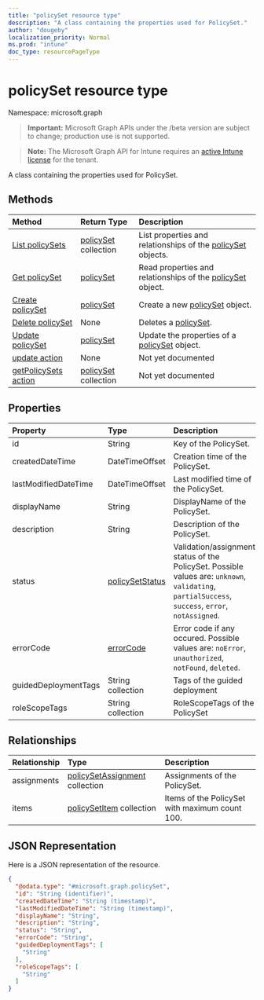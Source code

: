 ```yaml
---
title: "policySet resource type"
description: "A class containing the properties used for PolicySet."
author: "dougeby"
localization_priority: Normal
ms.prod: "intune"
doc_type: resourcePageType
---
```


# policySet resource type

Namespace: microsoft.graph

> **Important:** Microsoft Graph APIs under the /beta version are subject to change; production use is not supported.

> **Note:** The Microsoft Graph API for Intune requires an [active Intune license](https://go.microsoft.com/fwlink/?linkid=839381) for the tenant.

A class containing the properties used for PolicySet.

## Methods
|Method|Return Type|Description|
|:---|:---|:---|
|[List policySets](../api/intune-policyset-policyset-list.md)|[policySet](../resources/intune-policyset-policyset.md) collection|List properties and relationships of the [policySet](../resources/intune-policyset-policyset.md) objects.|
|[Get policySet](../api/intune-policyset-policyset-get.md)|[policySet](../resources/intune-policyset-policyset.md)|Read properties and relationships of the [policySet](../resources/intune-policyset-policyset.md) object.|
|[Create policySet](../api/intune-policyset-policyset-create.md)|[policySet](../resources/intune-policyset-policyset.md)|Create a new [policySet](../resources/intune-policyset-policyset.md) object.|
|[Delete policySet](../api/intune-policyset-policyset-delete.md)|None|Deletes a [policySet](../resources/intune-policyset-policyset.md).|
|[Update policySet](../api/intune-policyset-policyset-update.md)|[policySet](../resources/intune-policyset-policyset.md)|Update the properties of a [policySet](../resources/intune-policyset-policyset.md) object.|
|[update action](../api/intune-policyset-policyset-update.md)|None|Not yet documented|
|[getPolicySets action](../api/intune-policyset-policyset-getpolicysets.md)|[policySet](../resources/intune-policyset-policyset.md) collection|Not yet documented|

## Properties
|Property|Type|Description|
|:---|:---|:---|
|id|String|Key of the PolicySet.|
|createdDateTime|DateTimeOffset|Creation time of the PolicySet.|
|lastModifiedDateTime|DateTimeOffset|Last modified time of the PolicySet.|
|displayName|String|DisplayName of the PolicySet.|
|description|String|Description of the PolicySet.|
|status|[policySetStatus](../resources/intune-policyset-policysetstatus.md)|Validation/assignment status of the PolicySet. Possible values are: `unknown`, `validating`, `partialSuccess`, `success`, `error`, `notAssigned`.|
|errorCode|[errorCode](../resources/intune-policyset-errorcode.md)|Error code if any occured. Possible values are: `noError`, `unauthorized`, `notFound`, `deleted`.|
|guidedDeploymentTags|String collection|Tags of the guided deployment|
|roleScopeTags|String collection|RoleScopeTags of the PolicySet|

## Relationships
|Relationship|Type|Description|
|:---|:---|:---|
|assignments|[policySetAssignment](../resources/intune-policyset-policysetassignment.md) collection|Assignments of the PolicySet.|
|items|[policySetItem](../resources/intune-policyset-policysetitem.md) collection|Items of the PolicySet with maximum count 100.|

## JSON Representation
Here is a JSON representation of the resource.
<!-- {
  "blockType": "resource",
  "keyProperty": "id",
  "@odata.type": "microsoft.graph.policySet"
}
-->
``` json
{
  "@odata.type": "#microsoft.graph.policySet",
  "id": "String (identifier)",
  "createdDateTime": "String (timestamp)",
  "lastModifiedDateTime": "String (timestamp)",
  "displayName": "String",
  "description": "String",
  "status": "String",
  "errorCode": "String",
  "guidedDeploymentTags": [
    "String"
  ],
  "roleScopeTags": [
    "String"
  ]
}
```






